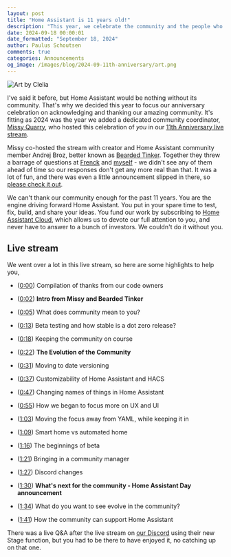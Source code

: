 ```yaml
---
layout: post
title: "Home Assistant is 11 years old!"
description: "This year, we celebrate the community and the people who make Home Assistant what it is."
date: 2024-09-18 00:00:01
date_formatted: "September 18, 2024"
author: Paulus Schoutsen
comments: true
categories: Announcements
og_image: /images/blog/2024-09-11th-anniversary/art.png
---
```


<img src='/images/blog/2024-09-11th-anniversary/art.png' alt='Art by Clelia' style='border: 0;box-shadow: none;'>

I've said it before, but Home Assistant would be nothing without its community. That's why we decided this year to focus our anniversary celebration on acknowledging and thanking our amazing community. It's fitting as 2024 was the year we added a dedicated community coordinator, [Missy Quarry](https://community.home-assistant.io/t/an-introduction-your-new-community-social-media-manager/693623), who hosted this celebration of *you* in our [11th Anniversary live stream](https://www.youtube.com/watch?v=iE8yFUvQ2e4).

Missy co-hosted the stream with creator and Home Assistant community member Andrej Broz, better known as [Bearded Tinker](https://www.youtube.com/c/BeardedTinker). Together they threw a barrage of questions at [Frenck](https://github.com/frenck) and [myself](https://github.com/balloob) - we didn't see any of them ahead of time so our responses don't get any more real than that. It was a lot of fun, and there was even a little announcement slipped in there, so [please check it out](https://www.youtube.com/watch?v=iE8yFUvQ2e4).

We can't thank our community enough for the past 11 years. You are the engine driving forward Home Assistant. You put in your spare time to test, fix, build, and share your ideas. You fund our work by subscribing to [Home Assistant Cloud](/cloud/), which allows us to devote our full attention to you, and never have to answer to a bunch of investors. We couldn't do it without you.

<!--more-->

## Live stream

<lite-youtube videoid="iE8yFUvQ2e4" videotitle="Home Assistant 11th Anniversary Live Stream"></lite-youtube>

We went over a lot in this live stream, so here are some highlights to help you,

- ([0:00](https://www.youtube.com/live/iE8yFUvQ2e4?si=fppbhmPe1NC-_uRp&t=28)) Compilation of thanks from our code owners

- ([0:02](https://www.youtube.com/live/iE8yFUvQ2e4?si=uSWODBLTxqrRMCFz&t=131)) **Intro from Missy and Bearded Tinker**

- ([0:05](https://www.youtube.com/live/iE8yFUvQ2e4?si=i2xsCfVrKs8pK-e5&t=316)) What does community mean to you?

- ([0:13](https://www.youtube.com/live/iE8yFUvQ2e4?si=Ol3Wc5FGp5ZxDk-k&t=794)) Beta testing and how stable is a dot zero release?

- ([0:18](https://www.youtube.com/live/iE8yFUvQ2e4?si=IQGe_l3zlmeaCVjT&t=1100)) Keeping the community on course

- ([0:22](https://www.youtube.com/live/iE8yFUvQ2e4?si=g7C_h3YvI2HmHqo8&t=1350)) **The Evolution of the Community**

- ([0:31](https://www.youtube.com/live/iE8yFUvQ2e4?si=Fz1ibi38jJN8XD5V&t=1892)) Moving to date versioning

- ([0:37](https://www.youtube.com/live/iE8yFUvQ2e4?si=ZqFTrNiiIMU6uQm2&t=2223)) Customizability of Home Assistant and HACS

- ([0:47](https://www.youtube.com/live/iE8yFUvQ2e4?si=FRwAfJVGnYU5o1Xk&t=2841)) Changing names of things in Home Assistant

- ([0:55](https://www.youtube.com/live/iE8yFUvQ2e4?si=wi8cFzuyEBHZIMPG&t=3347)) How we began to focus more on UX and UI

- ([1:03](https://www.youtube.com/live/iE8yFUvQ2e4?si=iTRYmjLamaCyBR55&t=3769)) Moving the focus away from YAML, while keeping it in

- ([1:09](https://www.youtube.com/live/iE8yFUvQ2e4?si=7ihvckxKLYz-ngMp&t=4181)) Smart home vs automated home

- ([1:16](https://www.youtube.com/live/iE8yFUvQ2e4?si=Bt5OYxe0KQXmoR1s&t=4566)) The beginnings of beta

- ([1:21](https://www.youtube.com/live/iE8yFUvQ2e4?si=u8I1D0R4bu6AvdIa&t=4859)) Bringing in a community manager

- ([1:27](https://www.youtube.com/live/iE8yFUvQ2e4?si=lNY3fFGejRrKmaR_&t=5216)) Discord changes

- ([1:30](https://www.youtube.com/live/iE8yFUvQ2e4?si=_VBg4h4IxOl1Uifv&t=5428)) **What's next for the community - Home Assistant Day announcement**

- ([1:34](https://www.youtube.com/live/iE8yFUvQ2e4?si=prjnO4AhecnaK092&t=5645)) What do you want to see evolve in the community?

- ([1:41](https://www.youtube.com/live/iE8yFUvQ2e4?si=Ss91TppP7qrSSzsB&t=6076)) How the community can support Home Assistant

There was a live Q&A after the live stream on [our Discord](/join-chat) using their new Stage function, but you had to be there to have enjoyed it, no catching up on that one.
